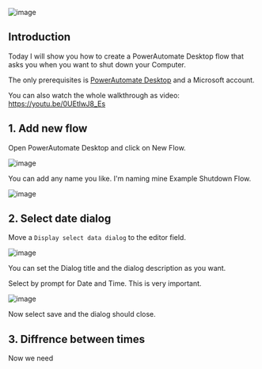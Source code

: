 ![image](https://user-images.githubusercontent.com/58633848/147675926-6f998b59-b9bc-4109-8475-22d28c577402.png)


## Introduction

Today I will show you how to create a PowerAutomate Desktop flow that asks you when you want to shut down your Computer.

The only prerequisites is [PowerAutomate Desktop](https://powerautomate.microsoft.com/en-us/desktop/) and a Microsoft account.

You can also watch the whole walkthrough as video: https://youtu.be/0UEtlwJ8_Es

## 1. Add new flow

Open PowerAutomate Desktop and click on New Flow.

![image](https://user-images.githubusercontent.com/58633848/147675586-94088890-977e-4121-aed5-796b2a424905.png)

You can add any name you like. I'm naming mine Example Shutdown Flow.

![image](https://user-images.githubusercontent.com/58633848/147676069-9dc55ec0-cc93-4aca-a9f9-e90c25f5bd82.png)

## 2. Select date dialog

Move a `Display select data dialog` to the editor field.

![image](https://user-images.githubusercontent.com/58633848/147676230-6e5322e5-7492-4596-8cf4-0e7a4d227c6c.png)

You can set the Dialog title and the dialog description as you want. 

Select by prompt for Date and Time. This is very important.

![image](https://user-images.githubusercontent.com/58633848/147676380-0ee53864-82f0-4e85-8841-0dbc0eb49bea.png)

Now select save and the dialog should close.

## 3. Diffrence between times

Now we need 
